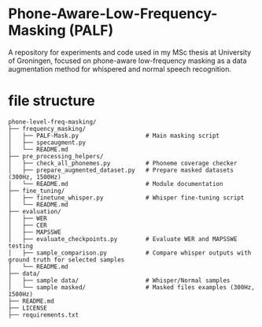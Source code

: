 # Phone-Aware-Low-Frequency-Masking (PALF)
A repository for experiments and code used in my MSc thesis at University of Groningen, focused on phone-aware low-frequency masking as a data augmentation method for whispered and normal speech recognition.

# file structure
```
phone-level-freq-masking/ 
├── frequency_masking/ 
│   ├── PALF-Mask.py                   # Main masking script 
│   ├── specaugment.py                 
│   └── README.md                       
├── pre_processing_helpers/ 
│   ├── check_all_phonemes.py          # Phoneme coverage checker 
│   ├── prepare_augmented_dataset.py   # Prepare masked datasets (300Hz, 1500Hz) 
│   └── README.md                      # Module documentation 
├── fine_tuning/ 
│   ├── finetune_whisper.py            # Whisper fine-tuning script 
│   └── README.md                      
├── evaluation/
│   ├── WER
│   ├── CER 
│   ├── MAPSSWE 
│   ├── evaluate_checkpoints.py        # Evaluate WER and MAPSSWE testing 
│   ├── sample_comparison.py           # Compare whisper outputs with ground truth for selected samples 
│   └── README.md                       
├── data/ 
│   ├── sample data/                   # Whisper/Normal samples
│   └── sample masked/                 # Masked files examples (300Hz, 1500Hz) 
├── README.md                          
├── LICENSE                             
├── requirements.txt                   
